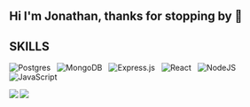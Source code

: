 ## Hi I'm Jonathan, thanks for stopping by 👋

## SKILLS
![Postgres](https://img.shields.io/badge/postgres-%23316192.svg?style=for-the-badge&logo=postgresql&logoColor=white) &nbsp;
![MongoDB](https://img.shields.io/badge/MongoDB-%234ea94b.svg?style=for-the-badge&logo=mongodb&logoColor=white) &nbsp;
![Express.js](https://img.shields.io/badge/express.js-%23404d59.svg?style=for-the-badge&logo=express&logoColor=%2361DAFB) &nbsp;
![React](https://img.shields.io/badge/react-%2320232a.svg?style=for-the-badge&logo=react&logoColor=%2361DAFB) &nbsp;
![NodeJS](https://img.shields.io/badge/node.js-6DA55F?style=for-the-badge&logo=node.js&logoColor=white) &nbsp;
![JavaScript](https://img.shields.io/badge/javascript-%23323330.svg?style=for-the-badge&logo=javascript&logoColor=%23F7DF1E) &nbsp;

<!-- 
<img align="left" src="https://github-readme-stats.vercel.app/api?username=jmchiang1&show_icons=true&theme=radical" />

<img align="left" width="40%" src="https://github-readme-stats.vercel.app/api/top-langs/?username=jmchiang1&layout=compact" />

<!-- <img align="left" width="40%" src="https://github-readme-stats.vercel.app/api/top-langs/?username=jmchiang1" /> -->
 

  <img align="left" src="https://github-readme-stats.vercel.app/api?username=jmchiang1&show_icons=true&theme=radical" />

  <img align="left" src="https://github-readme-stats.vercel.app/api/top-langs/?username=jmchiang1&layout=compact" />

